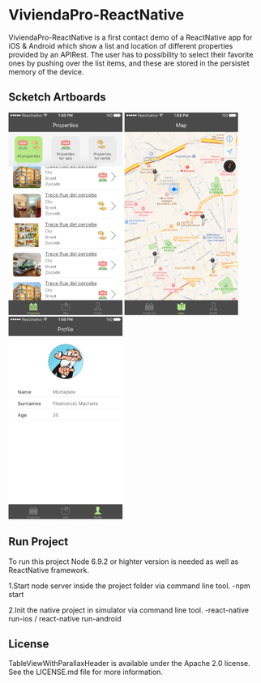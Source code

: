 # ViviendaPro-ReactNative

ViviendaPro-ReactNative is a first contact demo of a ReactNative app for iOS & Android which show a list and location of different properties provided by an APIRest. The user has to possibility to select their favorite ones by pushing over the list items, and these are stored in the persistet memory of the device.

## Scketch Artboards

<img src="https://github.com/MagFer/ViviendaPro-ReactNative/blob/master/artboards/1.Properties.png" height="400"> <img src="https://github.com/MagFer/ViviendaPro-ReactNative/blob/master/artboards/2.Map.png" height="400"> <img src="https://github.com/MagFer/ViviendaPro-ReactNative/blob/master/artboards/3.Profile.png" height="400">

## Run Project
To run this project Node 6.9.2 or highter version is needed as well as ReactNative framework.

1.Start node server inside the project folder via command line tool. -npm start

2.Init the native project in simulator via command line tool. -react-native run-ios / react-native run-android

## License

TableViewWithParallaxHeader is available under the Apache 2.0 license. See the LICENSE.md file for more information.
